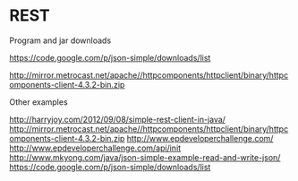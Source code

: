 REST
====
Program and jar downloads

https://code.google.com/p/json-simple/downloads/list

http://mirror.metrocast.net/apache//httpcomponents/httpclient/binary/httpcomponents-client-4.3.2-bin.zip

Other examples

http://harryjoy.com/2012/09/08/simple-rest-client-in-java/
http://mirror.metrocast.net/apache//httpcomponents/httpclient/binary/httpcomponents-client-4.3.2-bin.zip
http://www.epdeveloperchallenge.com/
http://www.epdeveloperchallenge.com/api/init
http://www.mkyong.com/java/json-simple-example-read-and-write-json/
https://code.google.com/p/json-simple/downloads/list
